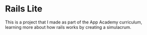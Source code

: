 # Rails Lite

This is a project that I made as part of the App Academy curriculum,
       learning more about how rails works by creating a simulacrum.
